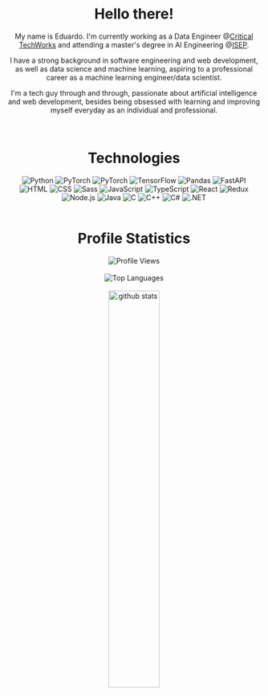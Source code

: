 <h1 align="center">Hello there!</h1>

<p align="center">My name is Eduardo. I'm currently working as a Data Engineer @<a href="https://www.criticaltechworks.com">Critical TechWorks</a> and attending a master's degree in AI Engineering @<a href="https://isep.ipp.pt/Course/Course/462">ISEP</a>.</p>

<p align="center">I have a strong background in software engineering and web development, as well as data science and machine learning, aspiring to a professional career as a machine learning engineer/data scientist.</p>

<p align="center">I'm a tech guy through and through, passionate about artificial intelligence and web development, besides being obsessed with learning and improving myself everyday as an individual and professional.</p>

<br>

<h1 align="center">Technologies</h1>

<div align="center">
    <img alt="Python" src="https://img.shields.io/badge/python-3670A0?style=for-the-badge&logo=python&logoColor=ffdd54">
    <img alt="PyTorch" src="https://img.shields.io/badge/scikit--learn-%23F7931E.svg?style=for-the-badge&logo=scikit-learn&logoColor=white">
    <img alt="PyTorch" src="https://img.shields.io/badge/PyTorch-%23EE4C2C.svg?style=for-the-badge&logo=PyTorch&logoColor=white">
    <img alt="TensorFlow" src="https://img.shields.io/badge/TensorFlow-%23FF6F00.svg?style=for-the-badge&logo=TensorFlow&logoColor=white">
    <img alt="Pandas" src="https://img.shields.io/badge/pandas-%23150458.svg?style=for-the-badge&logo=pandas&logoColor=white">
    <img alt="FastAPI" src="https://img.shields.io/badge/FastAPI-005571?style=for-the-badge&logo=fastapi">
    <img alt="HTML" src="https://img.shields.io/badge/html5-%23E34F26.svg?style=for-the-badge&logo=html5&logoColor=white">
    <img alt="CSS" src="https://img.shields.io/badge/css3-%231572B6.svg?style=for-the-badge&logo=css3&logoColor=white">
    <img alt="Sass" src="https://img.shields.io/badge/SASS-hotpink.svg?style=for-the-badge&logo=SASS&logoColor=white">
    <img alt="JavaScript" src="https://img.shields.io/badge/javascript-%23323330.svg?style=for-the-badge&logo=javascript&logoColor=%23F7DF1E">
    <img alt="TypeScript" src="https://img.shields.io/badge/typescript-%23007ACC.svg?style=for-the-badge&logo=typescript&logoColor=white">
    <img alt="React" src="https://img.shields.io/badge/react-%2320232a.svg?style=for-the-badge&logo=react&logoColor=%2361DAFB">
    <img alt="Redux" src="https://img.shields.io/badge/redux-%23593d88.svg?style=for-the-badge&logo=redux&logoColor=white">
    <img alt="Node.js" src="https://img.shields.io/badge/node.js-6DA55F?style=for-the-badge&logo=node.js&logoColor=white">
    <img alt="Java" src="https://img.shields.io/badge/java-%23ED8B00.svg?style=for-the-badge&logo=java&logoColor=white">
    <img alt="C" src="https://img.shields.io/badge/c-%2300599C.svg?style=for-the-badge&logo=c&logoColor=white"><a>
    <img alt="C++" src="https://img.shields.io/badge/c++-%2300599C.svg?style=for-the-badge&logo=c%2B%2B&logoColor=white">
    <img alt="C#" src="https://img.shields.io/badge/c%23-%23239120.svg?style=for-the-badge&logo=c-sharp&logoColor=white">
    <img alt=".NET" src="https://img.shields.io/badge/.NET-5C2D91?style=for-the-badge&logo=.net&logoColor=white">
</div>

<br>

<h1 align="center">Profile Statistics</h1>

<div align="center">
  <a target="_blank"><img alt="Profile Views" src="https://komarev.com/ghpvc/?username=eduardocsilva&style=flat"></a>
</div>

<br>

<div align="center">
  <a target="_blank"><img alt="Top Languages" src="https://github-readme-stats.vercel.app/api/top-langs/?username=eduardocsilva&hide=pureBasic,jupyter%20notebook&layout=compact"></a>
</div>

<br>

<div align="center">
  <img src="https://github-readme-stats.vercel.app/api?username=eduardocsilva&show_icons=true&theme=radical" alt="github stats" width="45%" align="center"/>
</div>
